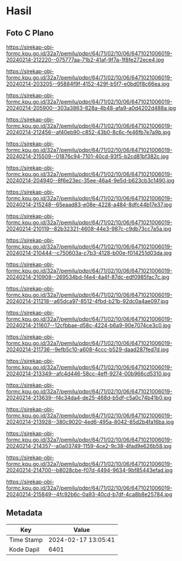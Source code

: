 # Hasil

## Foto C Plano

https://sirekap-obj-formc.kpu.go.id/32a7/pemilu/pdpr/64/71/02/10/06/6471021006019-20240214-212220--075777aa-71b2-41af-9f7a-1f8fe272ece4.jpg

https://sirekap-obj-formc.kpu.go.id/32a7/pemilu/pdpr/64/71/02/10/06/6471021006019-20240214-203205--95884f9f-4152-429f-b5f7-e0bd0f8c66ea.jpg

https://sirekap-obj-formc.kpu.go.id/32a7/pemilu/pdpr/64/71/02/10/06/6471021006019-20240214-205900--303a3863-828a-4b48-afa9-a0d4202d488a.jpg

https://sirekap-obj-formc.kpu.go.id/32a7/pemilu/pdpr/64/71/02/10/06/6471021006019-20240214-212456--af40eb90-c852-43b0-8c6c-fe46fb7e7a9b.jpg

https://sirekap-obj-formc.kpu.go.id/32a7/pemilu/pdpr/64/71/02/10/06/6471021006019-20240214-215509--01876c94-7101-40cd-93f5-b2cd81bf382c.jpg

https://sirekap-obj-formc.kpu.go.id/32a7/pemilu/pdpr/64/71/02/10/06/6471021006019-20240214-204940--8f6e23ec-35ee-46a4-9e5d-b623cb3c1490.jpg

https://sirekap-obj-formc.kpu.go.id/32a7/pemilu/pdpr/64/71/02/10/06/6471021006019-20240214-215248--65eaad83-e08e-4228-a484-8dfc44b17e37.jpg

https://sirekap-obj-formc.kpu.go.id/32a7/pemilu/pdpr/64/71/02/10/06/6471021006019-20240214-210119--82b32321-4608-44e3-987c-c9db73cc7a5a.jpg

https://sirekap-obj-formc.kpu.go.id/32a7/pemilu/pdpr/64/71/02/10/06/6471021006019-20240214-210444--c750603a-c7b3-4128-b00e-f014251d03da.jpg

https://sirekap-obj-formc.kpu.go.id/32a7/pemilu/pdpr/64/71/02/10/06/6471021006019-20240214-210908--269534bd-f4e4-4a4f-87dc-edf0985fac7c.jpg

https://sirekap-obj-formc.kpu.go.id/32a7/pemilu/pdpr/64/71/02/10/06/6471021006019-20240214-211218--a65dca97-8512-4fbd-b21b-92dc0a4ae097.jpg

https://sirekap-obj-formc.kpu.go.id/32a7/pemilu/pdpr/64/71/02/10/06/6471021006019-20240214-211607--12cfbbae-d58c-4224-b6a9-90e7074ce3c0.jpg

https://sirekap-obj-formc.kpu.go.id/32a7/pemilu/pdpr/64/71/02/10/06/6471021006019-20240214-211736--9efb5c10-a608-4ccc-b529-daad287fed7d.jpg

https://sirekap-obj-formc.kpu.go.id/32a7/pemilu/pdpr/64/71/02/10/06/6471021006019-20240214-213349--afc4d446-58cc-4eff-9274-00b966cd5310.jpg

https://sirekap-obj-formc.kpu.go.id/32a7/pemilu/pdpr/64/71/02/10/06/6471021006019-20240214-213639--f4c34da4-de25-468d-b5df-c5a0c74b41b0.jpg

https://sirekap-obj-formc.kpu.go.id/32a7/pemilu/pdpr/64/71/02/10/06/6471021006019-20240214-213928--380c9020-4ed6-495a-8042-85d2b4fa16ba.jpg

https://sirekap-obj-formc.kpu.go.id/32a7/pemilu/pdpr/64/71/02/10/06/6471021006019-20240214-214357--a0a03749-1159-4ce2-9c38-4fad9e626b58.jpg

https://sirekap-obj-formc.kpu.go.id/32a7/pemilu/pdpr/64/71/02/10/06/6471021006019-20240214-214700--b8028cbe-f07d-4494-9634-9bf85443efad.jpg

https://sirekap-obj-formc.kpu.go.id/32a7/pemilu/pdpr/64/71/02/10/06/6471021006019-20240214-215849--4fc92b6c-0a93-40cd-b7df-4ca8b8e25784.jpg


## Metadata

| Key        | Value               |
| ---------- | ------------------- |
| Time Stamp | 2024-02-17 13:05:41 |
| Kode Dapil | 6401                |



